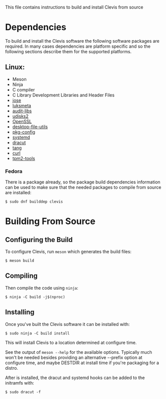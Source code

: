 This file contains instructions to build and install Clevis from source

# Dependencies
To build and install the Clevis software the following software packages
are required. In many cases dependencies are platform specific and so the
following sections describe them for the supported platforms.

## Linux:
* Meson
* Ninja
* C compiler
* C Library Development Libraries and Header Files
* [jose](https://github.com/latchset/jose)
* [luksmeta](https://github.com/latchset/luksmeta)
* [audit-libs](https://github.com/linux-audit/audit-userspace)
* [udisks2](https://github.com/storaged-project/udisks)
* [OpenSSL](https://github.com/openssl/openssl)
* [desktop-file-utils](https://cgit.freedesktop.org/xdg/desktop-file-utils)
* [pkg-config](https://cgit.freedesktop.org/pkg-config)
* [systemd](https://github.com/systemd)
* [dracut](https://github.com/dracutdevs/dracut)
* [tang](https://github.com/latchset/tang)
* [curl](https://github.com/curl/curl)
* [tpm2-tools](https://github.com/tpm2-software/tpm2-tools)

### Fedora

There is a package already, so the package build dependencies information can be
used to make sure that the needed packages to compile from source are installed:

```
$ sudo dnf builddep clevis
```

# Building From Source

## Configuring the Build
To configure Clevis, run `meson` which generates the build files:

```
$ meson build
```

## Compiling
Then compile the code using `ninja`:

```
$ ninja -C build -j$(nproc)
```

## Installing
Once you've built the Clevis software it can be installed with:

```
$ sudo ninja -C build install
```

This will install Clevis to a location determined at configure time.

See the output of `meson --help` for the available options. Typically
much won't be needed besides providing an alternative --prefix option at
configure time, and maybe DESTDIR at install time if you're packaging for
a distro.

After is installed, the dracut and systemd hooks can be added to the
initramfs with:

```
$ sudo dracut -f
```
